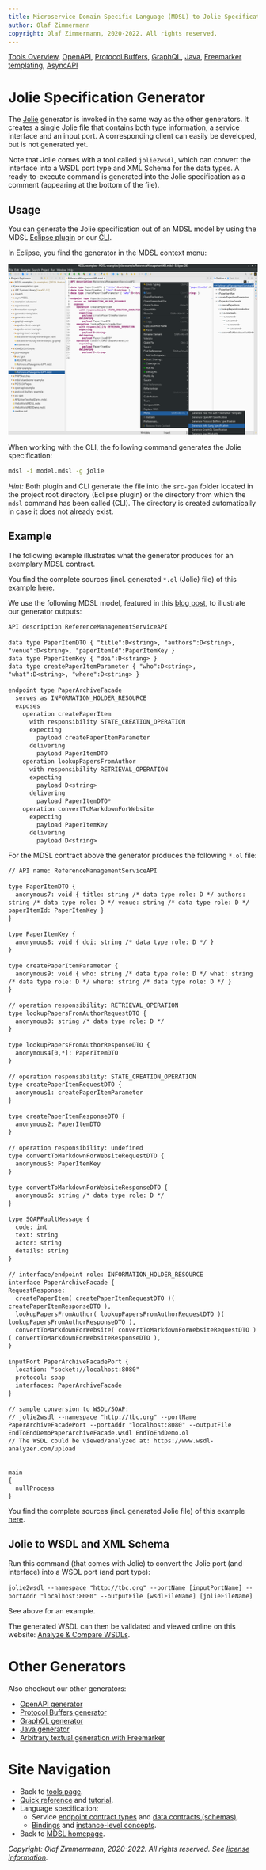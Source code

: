 ```yaml
---
title: Microservice Domain Specific Language (MDSL) to Jolie Specifications
author: Olaf Zimmermann
copyright: Olaf Zimmermann, 2020-2022. All rights reserved.
---
```


[Tools Overview](./../tools), [OpenAPI](./open-api), [Protocol Buffers](./protocol-buffers), [GraphQL](./graphql), [Java](./java), [Freemarker templating](./freemarker), [AsyncAPI](./async-api)

Jolie Specification Generator
=============================

The [Jolie](https://www.jolie-lang.org/) generator is invoked in the same way as the other generators. It creates a single Jolie file that contains both type information, a service interface and an input port. A corresponding client can easily be developed, but is not generated yet.

Note that Jolie comes with a tool called `jolie2wsdl`, which can convert the interface into a WSDL port type and XML Schema for the data types. A ready-to-execute command is generated into the Jolie specification as a comment (appearing at the bottom of the file).

## Usage
You can generate the Jolie specification out of an MDSL model by using the MDSL [Eclipse plugin](./../tools#eclipse-plugin) or our [CLI](./../tools#command-line-interface-cli-tools).

In Eclipse, you find the generator in the MDSL context menu:

<a href="./../media/eclipse-jolie-generator-context-menu.png">![Jolie Generator Context Menu in Eclipse](./../media/eclipse-jolie-generator-context-menu.png)</a>

When working with the CLI, the following command generates the Jolie specification:

```bash
mdsl -i model.mdsl -g jolie
```

_Hint:_ Both plugin and CLI generate the file into the `src-gen` folder located in the project root directory (Eclipse plugin) or the directory from which the `mdsl` command has been called (CLI). The directory is created automatically in case it does not already exist.

## Example
The following example illustrates what the generator produces for an exemplary MDSL contract.

You find the complete sources (incl. generated `*.ol` (Jolie) file) of this example [here](https://github.com/Microservice-API-Patterns/MDSL-Specification/tree/master/examples/jolie-example).

We use the following MDSL model, featured in this [blog post](https://ozimmer.ch/practices/2020/06/10/ICWEKeynoteAndDemo.html), to illustrate our generator outputs:

```
API description ReferenceManagementServiceAPI

data type PaperItemDTO { "title":D<string>, "authors":D<string>, "venue":D<string>, "paperItemId":PaperItemKey }
data type PaperItemKey { "doi":D<string> }
data type createPaperItemParameter { "who":D<string>, "what":D<string>, "where":D<string> }

endpoint type PaperArchiveFacade
  serves as INFORMATION_HOLDER_RESOURCE
  exposes
    operation createPaperItem
      with responsibility STATE_CREATION_OPERATION
      expecting
        payload createPaperItemParameter
      delivering
        payload PaperItemDTO
    operation lookupPapersFromAuthor
      with responsibility RETRIEVAL_OPERATION
      expecting
        payload D<string>
      delivering
        payload PaperItemDTO*
    operation convertToMarkdownForWebsite
      expecting
        payload PaperItemKey
      delivering
        payload D<string>
```

For the MDSL contract above the generator produces the following `*.ol` file:

```jolie
// API name: ReferenceManagementServiceAPI

type PaperItemDTO {
  anonymous7: void { title: string /* data type role: D */ authors: string /* data type role: D */ venue: string /* data type role: D */ paperItemId: PaperItemKey } 
}

type PaperItemKey {
  anonymous8: void { doi: string /* data type role: D */ } 
}

type createPaperItemParameter {
  anonymous9: void { who: string /* data type role: D */ what: string /* data type role: D */ where: string /* data type role: D */ } 
}

// operation responsibility: RETRIEVAL_OPERATION
type lookupPapersFromAuthorRequestDTO {
  anonymous3: string /* data type role: D */ 
}

type lookupPapersFromAuthorResponseDTO {
  anonymous4[0,*]: PaperItemDTO 
}

// operation responsibility: STATE_CREATION_OPERATION
type createPaperItemRequestDTO {
  anonymous1: createPaperItemParameter 
}

type createPaperItemResponseDTO {
  anonymous2: PaperItemDTO 
}

// operation responsibility: undefined
type convertToMarkdownForWebsiteRequestDTO {
  anonymous5: PaperItemKey 
}

type convertToMarkdownForWebsiteResponseDTO {
  anonymous6: string /* data type role: D */ 
}

type SOAPFaultMessage {
  code: int
  text: string
  actor: string
  details: string
}

// interface/endpoint role: INFORMATION_HOLDER_RESOURCE
interface PaperArchiveFacade {
RequestResponse:
  createPaperItem( createPaperItemRequestDTO )( createPaperItemResponseDTO ),
  lookupPapersFromAuthor( lookupPapersFromAuthorRequestDTO )( lookupPapersFromAuthorResponseDTO ),
  convertToMarkdownForWebsite( convertToMarkdownForWebsiteRequestDTO )( convertToMarkdownForWebsiteResponseDTO ),
}

inputPort PaperArchiveFacadePort {
  location: "socket://localhost:8080" 
  protocol: soap
  interfaces: PaperArchiveFacade
}

// sample conversion to WSDL/SOAP:
// jolie2wsdl --namespace "http://tbc.org" --portName PaperArchiveFacadePort --portAddr "localhost:8080" --outputFile EndToEndDemoPaperArchiveFacade.wsdl EndToEndDemo.ol
// The WSDL could be viewed/analyzed at: https://www.wsdl-analyzer.com/upload


main
{
  nullProcess
}
```

You find the complete sources (incl. generated Jolie file) of this example [here](https://github.com/Microservice-API-Patterns/MDSL-Specification/tree/master/examples/jolie-example).

## Jolie to WSDL and XML Schema

Run this command (that comes with Jolie) to convert the Jolie port (and interface) into a WSDL port (and port type):

`jolie2wsdl --namespace "http://tbc.org" --portName [inputPortName] --portAddr "localhost:8080" --outputFile [wsdlFileName] [jolieFileName]` 

See above for an example.

The generated WSDL can then be validated and viewed online on this website: [Analyze & Compare WSDLs](https://www.wsdl-analyzer.com/).


# Other Generators
Also checkout our other generators:

* [OpenAPI generator](./open-api)
* [Protocol Buffers generator](./protocol-buffers)
* [GraphQL generator](./graphql)
* [Java generator](./java)
* [Arbitrary textual generation with Freemarker](./freemarker)

# Site Navigation

* Back to [tools page](./../tools).
* [Quick reference](./../quickreference) and [tutorial](./../tutorial). 
* Language specification: 
    * Service [endpoint contract types](./../servicecontract) and [data contracts (schemas)](./../datacontract). 
    * [Bindings](./../bindings) and [instance-level concepts](./../optionalparts). 
* Back to [MDSL homepage](./../index).

*Copyright: Olaf Zimmermann, 2020-2022. All rights reserved. See [license information](https://github.com/Microservice-API-Patterns/MDSL-Specification/blob/master/LICENSE).*
